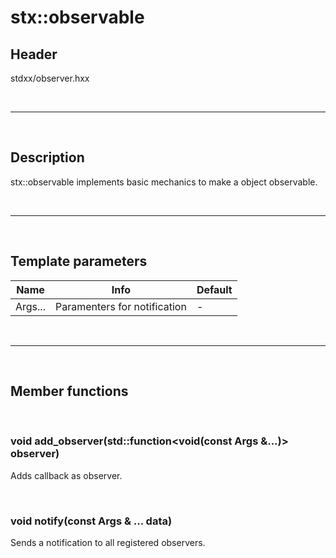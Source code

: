 # stx::observable

## Header
stdxx/observer.hxx

<br>

---

<br>

## Description
stx::observable implements basic mechanics to make a object observable.

<br>

---

<br>

## Template parameters
| Name    | Info                         | Default |
| ------- | ---------------------------- | ------- |
| Args... | Paramenters for notification | -       |

<br>

---

<br>

## Member functions

<br>

### void add_observer(std::function&lt;void(const Args &...)&gt; observer)

Adds callback as observer.

<br>

### void notify(const Args & ... data)

Sends a notification to all registered observers.

<br>
